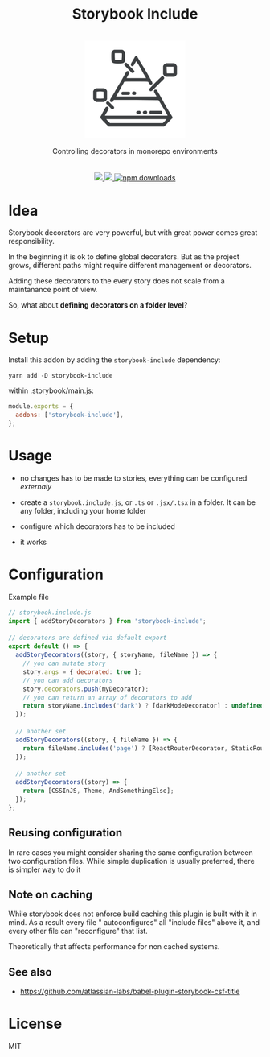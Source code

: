 <div align="center">
  <h1>Storybook Include</h1>
  <br/>
  <img src="./assets/logo.png" alt="storybook include logo" width="200" align="center">
  <br/>
  <br/>
   Controlling decorators in monorepo environments
  <br/> 
  <br/>
  <br/>

  <a href="https://www.npmjs.com/package/storybook-include">
    <img src="https://img.shields.io/npm/v/storybook-include.svg?style=flat-square" />
  </a>

  <a href="https://travis-ci.com/github/theKashey/storybook-include">
    <img src="https://travis-ci.com/theKashey/storybook-include.svg" />
  </a>

  <a href="https://www.npmjs.com/package/storybook-include">
   <img src="https://img.shields.io/npm/dm/storybook-include.svg" alt="npm downloads">
  </a>
 <br/>
</div>

# Idea

Storybook decorators are very powerful, but with great power comes great responsibility.

In the beginning it is ok to define global decorators. But as the project grows, different paths might require different
management or decorators.

Adding these decorators to the every story does not scale from a maintanance point of view.

So, what about **defining decorators on a folder level**?

# Setup

Install this addon by adding the `storybook-include` dependency:

```
yarn add -D storybook-include
```

within .storybook/main.js:

```js
module.exports = {
  addons: ['storybook-include'],
};
```

# Usage

- no changes has to be made to stories, everything can be configured _externaly_

- create a `storybook.include.js`, or `.ts` or `.jsx/.tsx` in a folder. It can be any folder, including your home folder
- configure which decorators has to be included
- it works

# Configuration

Example file

```js
// storybook.include.js
import { addStoryDecorators } from 'storybook-include';

// decorators are defined via default export
export default () => {
  addStoryDecorators((story, { storyName, fileName }) => {
    // you can mutate story
    story.args = { decorated: true };
    // you can add decorators
    story.decorators.push(myDecorator);
    // you can return an array of decorators to add
    return storyName.includes('dark') ? [darkModeDecorator] : undefined;
  });

  // another set
  addStoryDecorators((story, { fileName }) => {
    return fileName.includes('page') ? [ReactRouterDecorator, StaticRouterDecorator] : undefined;
  });

  // another set
  addStoryDecorators((story) => {
    return [CSSInJS, Theme, AndSomethingElse];
  });
};
```

## Reusing configuration

In rare cases you might consider sharing the same configuration between two configuration files.
While simple duplication is usually preferred, there is simpler way to do it

## Note on caching

While storybook does not enforce build caching this plugin is built with it in mind. As a result every file "
autoconfigures" all "include files" above it, and every other file can
"reconfigure" that list.

Theoretically that affects performance for non cached systems.

## See also

- https://github.com/atlassian-labs/babel-plugin-storybook-csf-title

# License

MIT
